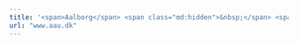 ```yaml
---
title: '<span>Aalborg</span> <span class="md:hidden">&nbsp;</span> <span>University</span>'
url: "www.aau.dk"
---
```


